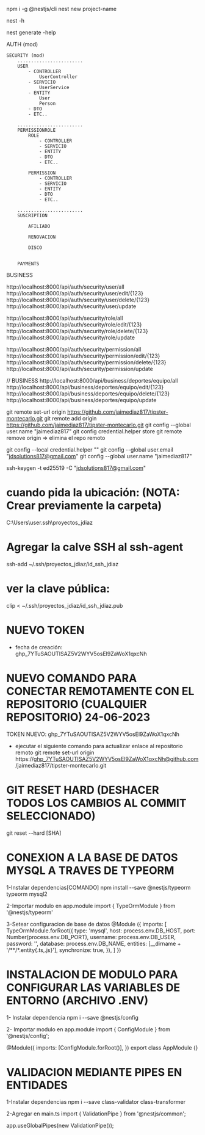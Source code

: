 npm i -g @nestjs/cli
nest new project-name

nest -h

nest generate -help

AUTH (mod)

    SECURITY (mod)
        ........................
        USER
            - CONTROLLER
                UserController
            - SERVICIO
                UserService
            - ENTITY
                User
                Person
            - DTO
            - ETC..

        ........................
        PERMISSIONROLE
            ROLE
                - CONTROLLER
                - SERVICIO
                - ENTITY
                - DTO
                - ETC..

            PERMISSION
                - CONTROLLER
                - SERVICIO
                - ENTITY
                - DTO
                - ETC..

        ........................
        SUSCRIPTION

            AFILIADO

            RENOVACION

            DISCO


        PAYMENTS
        

BUSINESS

http://localhost:8000/api/auth/security/user/all
http://localhost:8000/api/auth/security/user/edit/{123}
http://localhost:8000/api/auth/security/user/delete/{123}
http://localhost:8000/api/auth/security/user/update

http://localhost:8000/api/auth/security/role/all
http://localhost:8000/api/auth/security/role/edit/{123}
http://localhost:8000/api/auth/security/role/delete/{123}
http://localhost:8000/api/auth/security/role/update

http://localhost:8000/api/auth/security/permission/all
http://localhost:8000/api/auth/security/permission/edit/{123}
http://localhost:8000/api/auth/security/permission/delete/{123}
http://localhost:8000/api/auth/security/permission/update

// BUSINESS
http://localhost:8000/api/business/deportes/equipo/all
http://localhost:8000/api/business/deportes/equipo/edit/{123}
http://localhost:8000/api/business/deportes/equipo/delete/{123}
http://localhost:8000/api/business/deportes/equipo/update




git remote set-url origin https://github.com/jaimediaz817/tipster-montecarlo.git
git remote add origin https://github.com/jaimediaz817/tipster-montecarlo.git
git config --global user.name "jaimediaz817"
git config credential.helper store
git remote remove origin  => elimina el repo remoto




git config --local credential.helper ""
git config --global user.email "jdsolutions817@gmail.com"
git config --global user.name "jaimediaz817"



ssh-keygen -t ed25519 -C "jdsolutions817@gmail.com"
# cuando pida la ubicación: (NOTA: Crear previamente la carpeta)
C:\Users\user\.ssh\proyectos_jdiaz

# Agregar la calve SSH al ssh-agent
ssh-add ~/.ssh/proyectos_jdiaz/id_ssh_jdiaz

# ver la clave pública:
clip < ~/.ssh/proyectos_jdiaz/id_ssh_jdiaz.pub

# NUEVO TOKEN
- fecha de creación:  
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

# NUEVO COMANDO PARA CONECTAR REMOTAMENTE CON EL REPOSITORIO (CUALQUIER REPOSITORIO) 24-06-2023

TOKEN NUEVO: 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

- ejecutar el siguiente comando para actualizar enlace al repositorio remoto
git remote set-url origin https://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@github.com/jaimediaz817/tipster-montecarlo.git


# GIT RESET HARD (DESHACER TODOS LOS CAMBIOS AL COMMIT SELECCIONADO)
git reset --hard [SHA]


# CONEXION A LA BASE DE DATOS MYSQL A TRAVES DE TYPEORM

1-Instalar dependencias[COMANDO] 
npm install --save @nestjs/typeorm typeorm mysql2

2-Importar modulo en app.module 
import { TypeOrmModule } from '@nestjs/typeorm'

3-Setear configuracion de base de datos 
@Module
({ 
    imports: [ 
        TypeOrmModule.forRoot({
        type: 'mysql',
        host: process.env.DB_HOST,
        port: Number(process.env.DB_PORT),
        username: process.env.DB_USER,
        password: '',
        database: process.env.DB_NAME,
        entities: [__dirname + '/**/*.entity{.ts,.js}'],
        synchronize: true,
    }),
    ]
})

# INSTALACION DE MODULO PARA CONFIGURAR LAS VARIABLES DE ENTORNO (ARCHIVO .ENV)

1- Instalar dependencia
npm i --save @nestjs/config

2- Importar modulo en app.module
import { ConfigModule } from '@nestjs/config';

@Module({
  imports: [ConfigModule.forRoot()],
})
export class AppModule {}


# VALIDACION MEDIANTE PIPES EN ENTIDADES

1-Instalar dependencias
npm i --save class-validator class-transformer

2-Agregar en main.ts
import { ValidationPipe } from '@nestjs/common';

app.useGlobalPipes(new ValidationPipe());